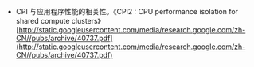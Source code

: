 - CPI 与应用程序性能的相关性。《CPI2
: CPU performance isolation for shared compute clusters》 [http://static.googleusercontent.com/media/research.google.com/zh-CN//pubs/archive/40737.pdf](http://static.googleusercontent.com/media/research.google.com/zh-CN//pubs/archive/40737.pdf)